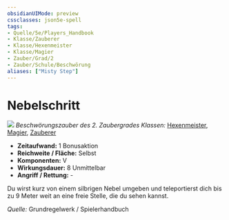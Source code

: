 ```yaml
---
obsidianUIMode: preview
cssclasses: json5e-spell
tags:
- Quelle/5e/Players_Handbook
- Klasse/Zauberer
- Klasse/Hexenmeister
- Klasse/Magier
- Zauber/Grad/2
- Zauber/Schule/Beschwörung
aliases: ["Misty Step"]
---
```

# Nebelschritt
![](../../../99%20-%20Setup/Files/Bildersammlung/Symbolik/Beschwörungszauber.webp#token)
*Beschwörungszauber des 2. Zaubergrades*
*Klassen:* [Hexenmeister](../Charakteroptionen/Klassen/Hexenmeister.md), [Magier](../Charakteroptionen/Klassen/Magier.md), [Zauberer](../Charakteroptionen/Klassen/Zauberer.md)

- **Zeitaufwand:** 1 Bonusaktion
- **Reichweite / Fläche:** Selbst
- **Komponenten:** V
- **Wirkungsdauer:** 8 Unmittelbar
- **Angriff / Rettung:** -

Du wirst kurz von einem silbrigen Nebel umgeben und teleportierst dich bis zu 9 Meter weit an eine freie Stelle, die du sehen kannst.

 *Quelle:* Grundregelwerk / Spielerhandbuch